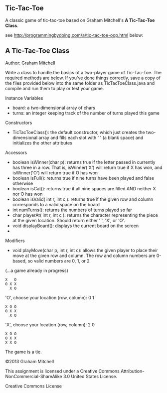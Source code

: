 ## Tic-Tac-Toe

A classic game of tic-tac-toe based on Graham Mitchell's **A Tic-Tac-Toe Class**.

see http://programmingbydoing.com/a/tic-tac-toe-oop.html below:

## A Tic-Tac-Toe Class

Author: Graham Mitchell

Write a class to handle the basics of a two-player game of Tic-Tac-Toe. The required methods are below. If you've done things correctly, save a copy of the files provided below into the same folder as TicTacToeClass.java and compile and run them to play or test your game.


Instance Variables

- board:	a two-dimensional array of chars
- turns:	an integer keeping track of the number of turns played this game

Constructors

- TicTacToeClass(): the default constructor, which just creates the two-dimensional array and fills each slot with ' ' (a blank space) and initializes the other attributes

Accessors

- boolean isWinner(char p):	returns true if the letter passed in currently has three in a row. That is, isWinner('X') will return true if X has won, and isWinner('O') will return true if O has won
- boolean isFull():	returns true if nine turns have been played and false otherwise
- boolean isCat():	returns true if all nine spaces are filled AND neither X nor O has won
- boolean isValid( int r, int c ):	returns true if the given row and column corresponds to a valid space on the board
- int numTurns():	returns the numbers of turns played so far
- char playerAt( int r, int c ):	returns the character representing the piece at the given location. Should return either ' ', 'X', or 'O'.
- void displayBoard():	displays the current board on the screen
- 
Modifiers

- void playMove(char p, int r, int c):	allows the given player to place their move at the given row and column. The row and column numbers are 0-based, so valid numbers are 0, 1, or 2
 

(...a game already in progress)

	X   O
	O X X
	  X O
 
'O', choose your location (row, column): 0 1

	X O O
	O X X
	  X O
 
'X', choose your location (row, column): 2 0

	X O O
	O X X
	X X O

The game is a tie.

©2013 Graham Mitchell

This assignment is licensed under a Creative Commons Attribution-NonCommercial-ShareAlike 3.0 United States License.

Creative Commons License
